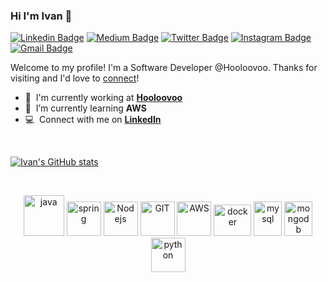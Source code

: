 ### Hi I'm Ivan 👋

[![Linkedin Badge](https://img.shields.io/badge/-ivasiljevic-blue?style=flat&logo=Linkedin&logoColor=white&link=https://www.linkedin.com/in/ivasiljevic/)](https://www.linkedin.com/in/ivasiljevic/)
[![Medium Badge](https://img.shields.io/badge/-@robince885-000000?style=flat&labelColor=000000&logo=Medium&link=https://medium.com/@robince885)](https://medium.com/@robince885)
[![Twitter Badge](https://img.shields.io/badge/-@robince885-1ca0f1?style=flat&labelColor=1ca0f1&logo=twitter&logoColor=white&link=https://twitter.com/robince885)](https://twitter.com/robince885)
[![Instagram Badge](https://img.shields.io/badge/-@crveni_mrav-purple?style=flat&logo=instagram&logoColor=white&link=https://www.instagram.com/crveni_mrav/)](https://www.instagram.com/crveni_mrav)
[![Gmail Badge](https://img.shields.io/badge/-robince885-c14438?style=flat&logo=Gmail&logoColor=white&link=mailto:robince885@gmail.com)](mailto:robince885@gmail.com)

Welcome to my profile! I'm a Software Developer @Hooloovoo. Thanks for visiting and I'd love to [connect](https://www.linkedin.com/in/ivasiljevic/)!

- :office: &nbsp;I'm currently working at **[Hooloovoo]**
- :seedling: &nbsp;I’m currently learning **AWS**
- :computer: &nbsp;Connect with me on **[LinkedIn]**

<br />

[![Ivan's GitHub stats](https://github-readme-stats.vercel.app/api?username=ivanvs&count_private=true&show_icons=true)](https://github.com/ivanvs/github-readme-stats)

<br />

<p align="center">
      <img src="https://www.vectorlogo.zone/logos/java/java-icon.svg" alt="java" width="65" height="65"/> 
      <img src="https://www.vectorlogo.zone/logos/springio/springio-icon.svg" alt="spring" width="55" height="55"/>
      <img src="https://www.vectorlogo.zone/logos/nodejs/nodejs-icon.svg" alt="Nodejs" width="55" height="55"/>
      <img src="https://www.vectorlogo.zone/logos/git-scm/git-scm-icon.svg" alt="GIT" width="55" height="55"/> 
      <img src="https://www.vectorlogo.zone/logos/amazon_aws/amazon_aws-icon.svg" alt="AWS" width="55" height="55"/>
      <img src="https://www.vectorlogo.zone/logos/docker/docker-official.svg" alt="docker" width="60" height="50"/>
      <img src="https://www.vectorlogo.zone/logos/mysql/mysql-icon.svg" alt="mysql" width="45" height="55"/>
      <img src="https://www.vectorlogo.zone/logos/mongodb/mongodb-icon.svg" alt="mongodb" width="45" height="55"/>
      <img src="https://www.vectorlogo.zone/logos/python/python-icon.svg" alt="python" width="55" height="55"/>
</p>

<!-- links -->

[hooloovoo]: https://hooloovoo.rs/ "Hooloovoo"
[linkedin]: https://www.linkedin.com/in/ivasiljevic/ "Ivan Vasiljevic LinkedIn"

<!--
**ivanvs/ivanvs** is a ✨ _special_ ✨ repository because its `README.md` (this file) appears on your GitHub profile.

Here are some ideas to get you started:

- 🔭 I’m currently working on ...
- 🌱 I’m currently learning ...
- 👯 I’m looking to collaborate on ...
- 🤔 I’m looking for help with ...
- 💬 Ask me about ...
- 📫 How to reach me: ...
- 😄 Pronouns: ...
- ⚡ Fun fact: ...
-->
